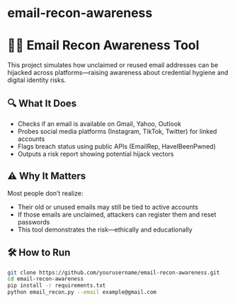 # email-recon-awareness
# 🕵️‍♂️ Email Recon Awareness Tool

This project simulates how unclaimed or reused email addresses can be hijacked across platforms—raising awareness about credential hygiene and digital identity risks.

## 🔍 What It Does

- Checks if an email is available on Gmail, Yahoo, Outlook
- Probes social media platforms (Instagram, TikTok, Twitter) for linked accounts
- Flags breach status using public APIs (EmailRep, HaveIBeenPwned)
- Outputs a risk report showing potential hijack vectors

## ⚠️ Why It Matters

Most people don’t realize:
- Their old or unused emails may still be tied to active accounts
- If those emails are unclaimed, attackers can register them and reset passwords
- This tool demonstrates the risk—ethically and educationally

## 🛠️ How to Run

```bash
git clone https://github.com/yourusername/email-recon-awareness.git
cd email-recon-awareness
pip install -r requirements.txt
python email_recon.py --email example@gmail.com
